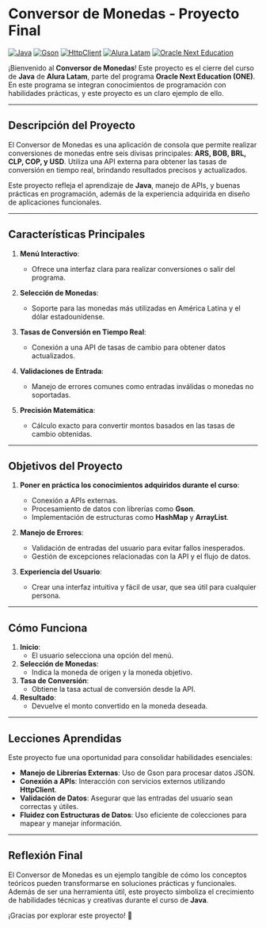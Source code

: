 # Conversor de Monedas - Proyecto Final

[![Java](https://img.shields.io/badge/Java-17-orange?style=for-the-badge)](https://www.oracle.com/java/)
[![Gson](https://img.shields.io/badge/Gson-API-green?style=for-the-badge)](https://github.com/google/gson)
[![HttpClient](https://img.shields.io/badge/HttpClient-Java-blue?style=for-the-badge)](https://docs.oracle.com/en/java/javase/17/docs/api/java.net.http/java/net/http/HttpClient.html)
[![Alura Latam](https://img.shields.io/badge/Alura_Latam-Curso-yellow?style=for-the-badge)](https://www.aluracursos.com/)
[![Oracle Next Education](https://img.shields.io/badge/ONE-Program-red?style=for-the-badge)](https://www.oracle.com/education/oracle-next-education/)



¡Bienvenido al **Conversor de Monedas**! Este proyecto es el cierre del curso de **Java** de **Alura Latam**, parte del programa **Oracle Next Education (ONE)**. En este programa se integran conocimientos de programación con habilidades prácticas, y este proyecto es un claro ejemplo de ello.

---

## **Descripción del Proyecto**
El Conversor de Monedas es una aplicación de consola que permite realizar conversiones de monedas entre seis divisas principales: **ARS, BOB, BRL, CLP, COP, y USD**. Utiliza una API externa para obtener las tasas de conversión en tiempo real, brindando resultados precisos y actualizados.

Este proyecto refleja el aprendizaje de **Java**, manejo de APIs, y buenas prácticas en programación, además de la experiencia adquirida en diseño de aplicaciones funcionales.

---

## **Características Principales**
1. **Menú Interactivo**: 
   - Ofrece una interfaz clara para realizar conversiones o salir del programa.
   
2. **Selección de Monedas**:
   - Soporte para las monedas más utilizadas en América Latina y el dólar estadounidense.

3. **Tasas de Conversión en Tiempo Real**:
   - Conexión a una API de tasas de cambio para obtener datos actualizados.

4. **Validaciones de Entrada**:
   - Manejo de errores comunes como entradas inválidas o monedas no soportadas.

5. **Precisión Matemática**:
   - Cálculo exacto para convertir montos basados en las tasas de cambio obtenidas.

---

## **Objetivos del Proyecto**
1. **Poner en práctica los conocimientos adquiridos durante el curso**:
   - Conexión a APIs externas.
   - Procesamiento de datos con librerías como **Gson**.
   - Implementación de estructuras como **HashMap** y **ArrayList**.

2. **Manejo de Errores**:
   - Validación de entradas del usuario para evitar fallos inesperados.
   - Gestión de excepciones relacionadas con la API y el flujo de datos.

3. **Experiencia del Usuario**:
   - Crear una interfaz intuitiva y fácil de usar, que sea útil para cualquier persona.

---

## **Cómo Funciona**
1. **Inicio**:
   - El usuario selecciona una opción del menú.
2. **Selección de Monedas**:
   - Indica la moneda de origen y la moneda objetivo.
3. **Tasa de Conversión**:
   - Obtiene la tasa actual de conversión desde la API.
4. **Resultado**:
   - Devuelve el monto convertido en la moneda deseada.

---

## **Lecciones Aprendidas**
Este proyecto fue una oportunidad para consolidar habilidades esenciales:
- **Manejo de Librerías Externas**: Uso de Gson para procesar datos JSON.
- **Conexión a APIs**: Interacción con servicios externos utilizando **HttpClient**.
- **Validación de Datos**: Asegurar que las entradas del usuario sean correctas y útiles.
- **Fluidez con Estructuras de Datos**: Uso eficiente de colecciones para mapear y manejar información.

---

## **Reflexión Final**
El Conversor de Monedas es un ejemplo tangible de cómo los conceptos teóricos pueden transformarse en soluciones prácticas y funcionales. Además de ser una herramienta útil, este proyecto simboliza el crecimiento de habilidades técnicas y creativas durante el curso de **Java**. 

¡Gracias por explorar este proyecto! 🎉

